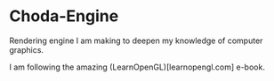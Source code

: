 # Choda-Engine

Rendering engine I am making to deepen my knowledge of computer graphics.


I am following the amazing (LearnOpenGL)[learnopengl.com] e-book.
